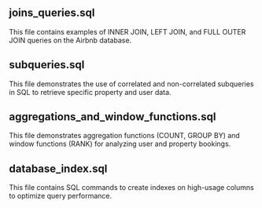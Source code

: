 ## joins_queries.sql

This file contains examples of INNER JOIN, LEFT JOIN, and FULL OUTER JOIN queries on the Airbnb database.

## subqueries.sql

This file demonstrates the use of correlated and non-correlated subqueries in SQL to retrieve specific property and user data.

## aggregations_and_window_functions.sql

This file demonstrates aggregation functions (COUNT, GROUP BY) and window functions (RANK) for analyzing user and property bookings.

## database_index.sql

This file contains SQL commands to create indexes on high-usage columns to optimize query performance.
